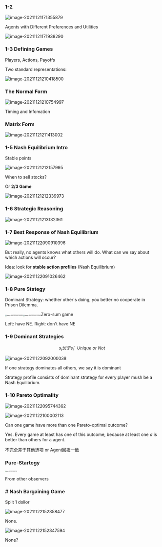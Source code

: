 ### 1-2 

![image-20211121171355879](https://chqwer2.github.io/img/Typora/image-20211121171355879.png)

Agents with Different Preferences and Utilities

![image-20211121171938290](https://chqwer2.github.io/img/Typora/image-20211121171938290.png)

### 1-3 Defining Games 

Players, Actions, Payoffs

Two standard representations:

![image-20211121210418500](https://chqwer2.github.io/img/Typora/image-20211121210418500.png)

### The Normal Form

![image-20211121210754997](https://chqwer2.github.io/img/Typora/image-20211121210754997.png)

Timing and Infomation

### Matrix Form

![image-20211121211413002](https://chqwer2.github.io/img/Typora/image-20211121211413002.png)

### 1-5 Nash Equilibrium Intro 

Stable points

![image-20211121212157995](https://chqwer2.github.io/img/Typora/image-20211121212157995.png)

When to sell stocks?

Or **2/3 Game**

![image-20211121212339973](https://chqwer2.github.io/img/Typora/image-20211121212339973.png)

### 1-6 Strategic Reasoning 

![image-20211121213132361](https://chqwer2.github.io/img/Typora/image-20211121213132361.png)

### 1-7 Best Response of Nash Equilibrium 

![image-20211122090910396](https://chqwer2.github.io/img/Typora/image-20211122090910396.png)

But really, no agents knows what others will do. What can we say about which actions will occur?

Idea: look for **stable action profiles** (Nash Equilibrium)

![image-20211122091026462](https://chqwer2.github.io/img/Typora/image-20211122091026462.png)

### 1-8 Pure Stategy

Dominant Strategy: whether other's doing, you better no cooperate in Prison Dilemma.

<img src="https://chqwer2.github.io/img/Typora/image-20211122091352050.png" alt="image-20211122091352050" style="zoom:30%;" /><img src="https://chqwer2.github.io/img/Typora/image-20211122091722582.png" alt="image-20211122091722582" style="zoom:30%;" />Zero-sum game

Left: have NE. Right: don't have NE

### 1-9 Dominant Strategies 

$$
s_i 优于s_i'\ \  Unique \ or \ Not
$$

![image-20211122092000038](https://chqwer2.github.io/img/Typora/image-20211122092000038.png)

If one strategy dominates all others, we say it is dominant

Strategy profile consists of dominant strategy for every player mush be a Nash Equilibrium.

### 1-10 Pareto Optimality 

![image-20211122095744362](https://chqwer2.github.io/img/Typora/image-20211122095744362.png)

![image-20211122100002113](https://chqwer2.github.io/img/Typora/image-20211122100002113.png)

Can one game have more than one Pareto-optimal outcome?

Yes. Every game at least has one of this outcome, because at least one $a$ is better than others for a agent.  

不完全差于其他选项 or Agent回报一致

### Pure-Startegy

<img src="https://chqwer2.github.io/img/Typora/image-20211122145437795.png" alt="image-20211122145437795" style="zoom:20%;" />

From other observers







### # Nash Bargaining Game 

Split 1 dollor

![image-20211122152358477](https://chqwer2.github.io/img/Typora/image-20211122152358477.png)

None.

![image-20211122152347594](https://chqwer2.github.io/img/Typora/image-20211122152347594.png)

None?